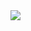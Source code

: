 <div>
  <img src="https://github-readme-stats.vercel.app/api?username=EasterEggo&theme=city_lights"/>
</div>
